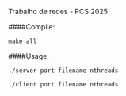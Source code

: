 Trabalho de redes - PCS 2025

####Compile:

`make all`

####Usage:

`./server port filename nthreads`

`./client port filename nthreads`

